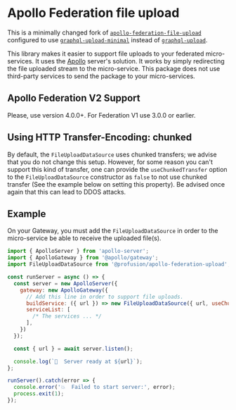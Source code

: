 # Apollo Federation file upload

This is a minimally changed fork of [`apollo-federation-file-upload`](https://github.com/profusion/apollo-federation-file-upload) configured to use [`graphql-upload-minimal`](https://github.com/flash-oss/graphql-upload-minimal) instead of [`graphql-upload`](https://github.com/jaydenseric/graphql-upload).

This library makes it easier to support file uploads to your federated
micro-services. It uses the [Apollo](https://www.apollographql.com/docs/apollo-server/data/file-uploads/) server's solution.
It works by simply redirecting the file uploaded stream to the micro-service.
This package does not use third-party services to send the package to your
micro-services.

## Apollo Federation V2 Support

Please, use version 4.0.0+. For Federation V1 use 3.0.0 or earlier.

## Using HTTP Transfer-Encoding: chunked

By default, the `FileUploadDataSource` uses chunked transfers; we
advise that you do not change this setup. However, for some reason
you can't support this kind of transfer, one can provide the `useChunkedTransfer`
option to the `FileUploadDataSource` constructor as `false` to not
use chunked transfer (See the example below on setting this property).
Be advised once again that this can lead to DDOS attacks.

## Example

On your Gateway, you must add the `FileUploadDataSource` in order
to the micro-service be able to receive the uploaded file(s).


```javascript
import { ApolloServer } from 'apollo-server';
import { ApolloGateway } from '@apollo/gateway';
import FileUploadDataSource from '@profusion/apollo-federation-upload';

const runServer = async () => {
  const server = new ApolloServer({
    gateway: new ApolloGateway({
      // Add this line in order to support file uploads.
      buildService: ({ url }) => new FileUploadDataSource({ url, useChunkedTransfer: true }),
      serviceList: [
        /* The services ... */
      ],
    })
  });

  const { url } = await server.listen();

  console.log(`🚀  Server ready at ${url}`);
};

runServer().catch(error => {
  console.error('💥  Failed to start server:', error);
  process.exit(1);
});
```

